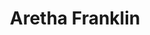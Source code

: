 ---
title: "Aretha Franklin"
summary: "American singer, pianist, and songwriter. Born: 25 March 1942 in Memphis, Tennessee, USA. Died: 16 August 2018 in Detroit, Michigan, USA . Widely regarded as one of, usually the best, female vocalists of all time, she is nicknamed the 'Queen of Soul' or simply referred to as 'Aretha'. In 1987 she was the first woman to be inducted into the Rock & Roll Hall of Fame . Daughter of and sister of , , Vaughn Franklin, and Reverend , who served as her business manager until his death in 1990. She had four sons: from Donald Burk, Edward Franklin from Edward Jordan, also known as when she was married to , and the Christian rap artist from . Her last husband was ."
image: "aretha-franklin.jpg"
apple_music_artist_url: "https://music.apple.com/gb/artist/aretha-franklin/98742"
wikipedia_url: "none"
---